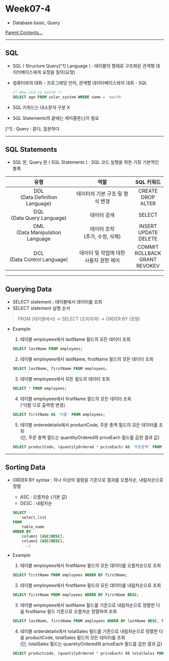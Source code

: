 # Week07-4

-   Database basic, Query


<link rel="stylesheet" href="../../assets/stylesheets/my_style.css">


[Parent Contents...](../../README.md/#til-today-i-learned)

-----


## SQL

-   SQL ( Structure Query[^1] Language ) : 테이블의 형태로 <span>구조화</span>된 관계형 데이터베이스에게 요청을 <span>질의(요청)</span>
-   컴퓨터와의 대화 - 프로그래밍 언어, 관계형 데이터베이스와의 대화 - SQL
    
    ```sql
    /* How old is earth */
    SELECT age FROM solar_system WHERE name = 'earth'
    ```
-   SQL 키워드는 대소문자 구분 X
-   SQL Statements의 끝에는 세미콜론(;)이 필요

[^1] : Query : 묻다, 질문하다


-----


## SQL Statements

-   SQL 문, Query 문 ( SQL Statements ) : SQL 코드 실행을 위한 가장 기본적인 블록

|유형|역할|SQL 키워드|
| :---: | :---: | :---: |
|DDL<br>(Data Definition Language)|데이터의 기본 구조 및 형식 변경|CREATE<br>DROP<br>ALTER|
|DQL<br>(Data Query Language)|데이터 검색|SELECT|
|DML<br>(Data Manipulation Language|데이터 조작<br>(추가, 수정, 삭제)|INSERT<br>UPDATE<br>DELETE|
|DCL<br>(Data Control Language)|데이터 및 작업에 대한<br>사용자 권한 제어|COMMIT<br>ROLLBACK<br>GRANT<br>REVOKEV|


-----


## Querying Data

-   <span>SELECT</span> statement : 테이블에서 데이터를 조회
-   SELECT statement 실행 순서
>   FROM (테이블에서) -> SELECT (조회하여) -> ORDER BY (정렬)

-   Example

    1.   테이블 employees에서 lastName 필드의 모든 데이터 조회

    ```sql
    SELECT lastName FROM employees;
    ```

    2.   테이블 employees에서 lastName, firstName 필드의 모든 데이터 조회

    ```sql
    SELECT lastName, firstName FROM employees;
    ```

    3.   테이블 employees에서 모든 필드의 데이터 조회

    ```sql
    SELECT * FROM employees;
    ```

    4.   테이블 employees에서 firstName 필드의 모든 데이터 조회 
    <br>('이름'으로 출력명 변경)

    ```sql
    SELECT firstName AS '이름' FROM employees;
    ```

    5.   테이블 orderedetails에서 productCode, 주문 총액 필드의 모든 데이터를 조회
    <br>(단, 주문 총액 필드는 quantityOrdered와 priceEach 필드를 곱한 결과 값)

    ```sql
    SELECT productCode, (quantityOrdered * priceEach) AS '주문총액' FROM orderdetails;
    ```

    
-----


## Sorting Data

-   ORDER BY syntax : 하나 이상의 컬럼을 기준으로 결과를 오름차순, 내림차순으로 정렬
    +   ASC : 오름차순 (기본 값)
    +   DESC : 내림차순

    ```sql
    SELECT
        select_list
    FROM
        table_name
    ORDER BY
        column1 [ASC|DESC],
        column2 [ASC|DESC],
        ...;
    ```

-   Example

    1.  테이블 employees에서 firstName 필드의 모든 데이터를 오름차순으로 조회

    ```sql
    SELECT firstName FROM employees ORDER BY firstName;
    ```

    2. 테이블 employees에서 firstName 필드의 모든 데이터를 내림차순으로 조회

    ```sql
    SELECT firstName FROM employees ORDER BY firstName DESC;
    ```

    3. 테이블 employees에서 lastName 필드를 기준으로 내림차순으로 정렬한 다음 firstName 필드 기준으로 오름차순 정렬하여 조회

    ```sql
    SELECT lastName, firstName FROM employees ORDER BY lastName DESC, firstName;
    ```

    4. 테이블 orderdetails에서 totalSales 필드를 기준으로 내림차순으로 정렬한 다음 productCode, totalSales 필드의 모든 데이터를 조회
    <br>(단, totalSales 필드는 quantityOrdered와 priceEach 필드를 곱한 결과 값)

    ```sql
    SELECT productcode, (quantityOrdered * priceEach) AS totalSales FROM orderdetails ORDER BY totalSales DESC;
    ```

